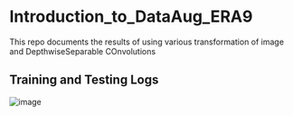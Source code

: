# Introduction_to_DataAug_ERA9
This repo documents the results of using various transformation of image and DepthwiseSeparable COnvolutions


## Training and Testing Logs
![image](https://github.com/iris-kurapaty/Introduction_to_DataAug_ERA9/assets/52544352/c6046346-8323-4230-a6ef-74fc541f7fca)



